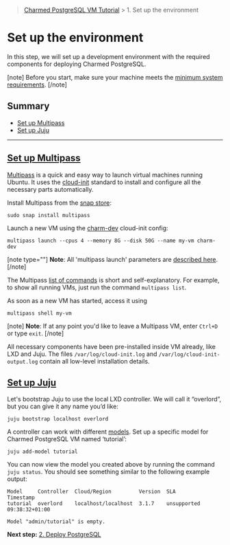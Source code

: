 > [Charmed PostgreSQL VM Tutorial](/t/9707) >  1. Set up the environment

# Set up the environment

In this step, we will set up a development environment with the required components for deploying Charmed PostgreSQL.

[note]
Before you start, make sure your machine meets the [minimum system requirements](/t/11743).
[/note]

## Summary

- [Set up Multipass](#heading--multipass)
- [Set up Juju](#heading--juju)
---

<a href="#heading--multipass"><h2 id="heading--multipass"> Set up Multipass </h2></a>

[Multipass](https://multipass.run/) is a quick and easy way to launch virtual machines running Ubuntu. It uses the [cloud-init](https://cloud-init.io/) standard to install and configure all the necessary parts automatically.

Install Multipass from the [snap store](https://snapcraft.io/multipass):
```shell
sudo snap install multipass
```

Launch a new VM using the [charm-dev](https://github.com/canonical/multipass-blueprints/blob/main/v1/charm-dev.yaml) cloud-init config:
```shell
multipass launch --cpus 4 --memory 8G --disk 50G --name my-vm charm-dev
```

[note type=""]
**Note**: All 'multipass launch' parameters are [described here](https://multipass.run/docs/launch-command).
[/note]

The Multipass [list of commands](https://multipass.run/docs/multipass-cli-commands) is short and self-explanatory. For example, to show all running VMs, just run the command `multipass list`.

As soon as a new VM has started, access it using
```shell
multipass shell my-vm
```

[note]
**Note**:  If at any point you'd like to leave a Multipass VM, enter `Ctrl+D` or type `exit`.
[/note]

All necessary components have been pre-installed inside VM already, like LXD and Juju. The files `/var/log/cloud-init.log` and `/var/log/cloud-init-output.log` contain all low-level installation details. 

<a href="#heading--juju"><h2 id="heading--juju"> Set up Juju </h2></a>

Let's bootstrap Juju to use the local LXD controller. We will call it “overlord”, but you can give it any name you’d like:
```shell
juju bootstrap localhost overlord
```

A controller can work with different [models](https://juju.is/docs/juju/model). Set up a specific model for Charmed PostgreSQL VM named ‘tutorial’:
```shell
juju add-model tutorial
```

You can now view the model you created above by running the command `juju status`.  You should see something similar to the following example output:
```
Model     Controller  Cloud/Region         Version  SLA          Timestamp
tutorial  overlord    localhost/localhost  3.1.7    unsupported  09:38:32+01:00

Model "admin/tutorial" is empty.
```

**Next step:** [2. Deploy PostgreSQL](/t/9697)